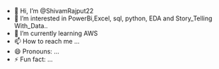 - 👋 Hi, I’m @ShivamRajput22
- 👀 I’m interested in PowerBi,Excel, sql, python, EDA and Story_Telling With_Data..
- 🌱 I’m currently learning AWS
- 📫 How to reach me ...
- 😄 Pronouns: ...
- ⚡ Fun fact: ...

<!---
ShivamRajput22/ is a ✨ special ✨ repository because its `README.md` (this file) appears on your GitHub profile.
You can click the Preview link to take a look at your changes.
--->
